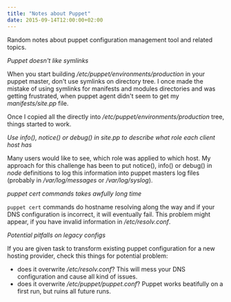 ```yaml
---
title: "Notes about Puppet"
date: 2015-09-14T12:00:00+02:00
---
```

Random notes about puppet configuration management tool and related topics.

*Puppet doesn't like symlinks*

When you start building _/etc/puppet/environments/production_ in your puppet master, don't use symlinks on directory tree. I once made the mistake of using symlinks for manifests and modules directories and was getting frustrated, when puppet agent didn't seem to get my _manifests/site.pp_ file.

Once I copied all the directly into _/etc/puppet/environments/production_ tree, things started to work.

*Use info(), notice() or debug() in site.pp to describe what role each client host has*

Many users would like to see, which role was applied to which host. My approach for this challenge has been to put notice(), info() or debug() in _node_ definitions to log this information into puppet masters log files (probably in _/var/log/messages_ or _/var/log/syslog_).

*puppet cert commands takes awfully long time*

`puppet cert` commands do hostname resolving along the way and if your DNS configuration is incorrect, it will eventually fail. This problem might appear, if you have invalid information in _/etc/resolv.conf_.

*Potential pitfalls on legacy configs*

If you are given task to transform existing puppet configuration for a new hosting provider, check this things for potential problem:

* does it overwrite _/etc/resolv.conf_?
This will mess your DNS configuration and cause all kind of issues.</li>
* does it overwrite _/etc/puppet/puppet.conf_?
Puppet works beatifully on a first run, but ruins all future runs.
